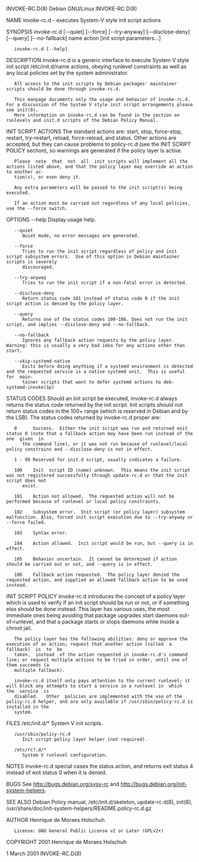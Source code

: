 INVOKE-RC.D(8)							       Debian GNU/Linux								INVOKE-RC.D(8)

NAME
       invoke-rc.d - executes System-V style init script actions

SYNOPSIS
       invoke-rc.d [--quiet] [--force] [--try-anyway] [--disclose-deny] [--query] [--no-fallback] name action [init script parameters...]

       invoke-rc.d [--help]

DESCRIPTION
       invoke-rc.d  is	a  generic interface to execute System V style init script /etc/init.d/name actions, obeying runlevel constraints as well as any local
       policies set by the system administrator.

       All access to the init scripts by Debian packages' maintainer scripts should be done through invoke-rc.d.

       This manpage documents only the usage and behavior of invoke-rc.d.  For a discussion of the System V style init script arrangements please see init(8).
       More information on invoke-rc.d can be found in the section on runlevels and init.d scripts of the Debian Policy Manual.

INIT SCRIPT ACTIONS
       The standard actions are: start, stop, force-stop, restart, try-restart, reload, force-reload, and status.  Other actions are accepted,	but  they  can
       cause problems to policy-rc.d (see the INIT SCRIPT POLICY section), so warnings are generated if the policy layer is active.

       Please  note  that  not	all  init scripts will implement all the actions listed above, and that the policy layer may override an action to another ac‐
       tion(s), or even deny it.

       Any extra parameters will be passed to the init script(s) being executed.

       If an action must be carried out regardless of any local policies, use the --force switch.

OPTIONS
       --help Display usage help.

       --quiet
	      Quiet mode, no error messages are generated.

       --force
	      Tries to run the init script regardless of policy and init script subsystem errors.  Use of this option in Debian maintainer scripts is severely
	      discouraged.

       --try-anyway
	      Tries to run the init script if a non-fatal error is detected.

       --disclose-deny
	      Return status code 101 instead of status code 0 if the init script action is denied by the policy layer.

       --query
	      Returns one of the status codes 100-106. Does not run the init script, and implies --disclose-deny and --no-fallback.

       --no-fallback
	      Ignores any fallback action requests by the policy layer.	 Warning: this is usually a very bad idea for any actions other than start.

       --skip-systemd-native
	      Exits before doing anything if a systemd environment is detected and the requested service is a native systemd unit.  This is useful  for	 main‐
	      tainer scripts that want to defer systemd actions to deb-systemd-invoke(1p)

STATUS CODES
       Should  an init script be executed, invoke-rc.d always returns the status code returned by the init script. Init scripts should not return status codes
       in the 100+ range (which is reserved in Debian and by the LSB). The status codes returned by invoke-rc.d proper are:

       0      Success.	Either the init script was run and returned exit status 0 (note that a fallback action may have been run instead of the one  given  in
	      the command line), or it was not run because of runlevel/local policy constrains and --disclose-deny is not in effect.

       1 - 99 Reserved for init.d script, usually indicates a failure.

       100    Init  script ID (name) unknown.  This means the init script was not registered successfully through update-rc.d or that the init script does not
	      exist.

       101    Action not allowed.  The requested action will not be performed because of runlevel or local policy constraints.

       102    Subsystem error.	Init script (or policy layer) subsystem malfunction. Also, forced init script execution due to --try-anyway or --force failed.

       103    Syntax error.

       104    Action allowed.  Init script would be run, but --query is in effect.

       105    Behavior uncertain.  It cannot be determined if action should be carried out or not, and --query is in effect.

       106    Fallback action requested.  The policy layer denied the requested action, and supplied an allowed fallback action to be used instead.

INIT SCRIPT POLICY
       invoke-rc.d introduces the concept of a policy layer which is used to verify if an init script should be run or not, or if  something  else  should  be
       done  instead.	This  layer  has  various uses, the most immediate ones being avoiding that package upgrades start daemons out-of-runlevel, and that a
       package starts or stops daemons while inside a chroot jail.

       The policy layer has the following abilities: deny or approve the execution of an action; request that another action (called  a	 fallback)  is	to  be
       taken,  instead	of the action requested in invoke-rc.d's command line; or request multiple actions to be tried in order, until one of them succeeds (a
       multiple fallback).

       invoke-rc.d itself only pays attention to the current runlevel; it will block any attempts to start a service in a runlevel in  which  the  service  is
       disabled.   Other  policies are implemented with the use of the policy-rc.d helper, and are only available if /usr/sbin/policy-rc.d is installed in the
       system.

FILES
       /etc/init.d/*
	      System V init scripts.

       /usr/sbin/policy-rc.d
	      Init script policy layer helper (not required).

       /etc/rc?.d/*
	      System V runlevel configuration.

NOTES
       invoke-rc.d special cases the status action, and returns exit status 4 instead of exit status 0 when it is denied.

BUGS
       See http://bugs.debian.org/sysv-rc and http://bugs.debian.org/init-system-helpers.

SEE ALSO
       Debian Policy manual,
       /etc/init.d/skeleton,
       update-rc.d(8),
       init(8),
       /usr/share/doc/init-system-helpers/README.policy-rc.d.gz

AUTHOR
       Henrique de Moraes Holschuh

       License: GNU General Public License v2 or Later (GPLv2+)

COPYRIGHT
       2001 Henrique de Moraes Holschuh

1 March 2001																	INVOKE-RC.D(8)

